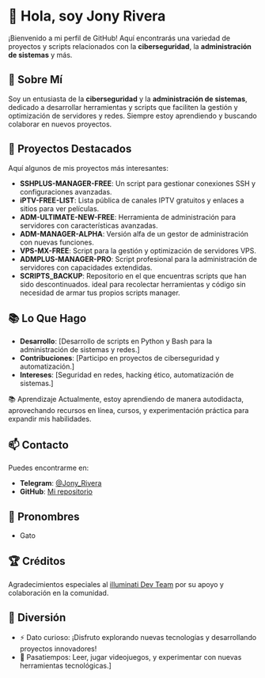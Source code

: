 # 👋 Hola, soy Jony Rivera

¡Bienvenido a mi perfil de GitHub! Aquí encontrarás una variedad de proyectos y scripts relacionados con la **ciberseguridad**, la **administración de sistemas** y más.

## 🌟 Sobre Mí
Soy un entusiasta de la **ciberseguridad** y la **administración de sistemas**, dedicado a desarrollar herramientas y scripts que faciliten la gestión y optimización de servidores y redes. Siempre estoy aprendiendo y buscando colaborar en nuevos proyectos.

## 🚀 Proyectos Destacados

Aquí algunos de mis proyectos más interesantes:
- **SSHPLUS-MANAGER-FREE**: Un script para gestionar conexiones SSH y configuraciones avanzadas.
- **iPTV-FREE-LIST**: Lista pública de canales IPTV gratuitos y enlaces a sitios para ver películas.
- **ADM-ULTIMATE-NEW-FREE**: Herramienta de administración para servidores con características avanzadas.
- **ADM-MANAGER-ALPHA**: Versión alfa de un gestor de administración con nuevas funciones.
- **VPS-MX-FREE**: Script para la gestión y optimización de servidores VPS.
- **ADMPLUS-MANAGER-PRO**: Script profesional para la administración de servidores con capacidades extendidas.
- **SCRIPTS_BACKUP**: Repositorio en el que encuentras scripts que han sido descontinuados. ideal para recolectar herramientas y código sin necesidad de armar tus propios scripts manager.

## 📚 Lo Que Hago

- **Desarrollo**: [Desarrollo de scripts en Python y Bash para la administración de sistemas y redes.]
- **Contribuciones**: [Participo en proyectos de ciberseguridad y automatización.]
- **Intereses**: [Seguridad en redes, hacking ético, automatización de sistemas.]

📚 Aprendizaje
Actualmente, estoy aprendiendo de manera autodidacta, aprovechando recursos en línea, cursos, y experimentación práctica para expandir mis habilidades.

## 📫 Contacto

Puedes encontrarme en:
- **Telegram**: [@Jony_Rivera](https://t.me/Jony_Rivera)
- **GitHub**: [Mi repositorio](https://github.com/AAAAAEXQOSyIpN2JZ0ehUQ)

## 🌈 Pronombres

- Gato

## 🏆 Créditos

Agradecimientos especiales al [illuminati Dev Team](https://t.me/AAAAAEXQOSyIpN2JZ0ehUQ) por su apoyo y colaboración en la comunidad.

## 🎉 Diversión

- ⚡ Dato curioso: ¡Disfruto explorando nuevas tecnologías y desarrollando proyectos innovadores!
- 🎨 Pasatiempos: Leer, jugar videojuegos, y experimentar con nuevas herramientas tecnológicas.]

<!---
Tu repositorio es ✨ especial ✨ porque su `README.md` (este archivo) aparece en tu perfil de GitHub.
Puedes hacer clic en el enlace de vista previa para ver los cambios.
--->
